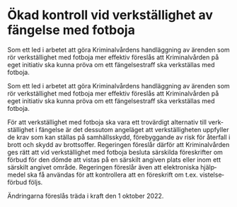# Ökad kontroll vid verkställighet av fängelse med fotboja

Som ett led i arbetet att göra Kriminal­vårdens hand­lägg­ning av ärenden som rör verk­ställig­het med fot­boja mer effektiv före­slås att Krimi­nal­vården på eget initiativ ska kunna pröva om ett fängelse­straff ska verk­ställas med fotboja.

Som ett led i arbetet att göra Kriminal­vårdens hand­lägg­ning av ärenden som rör verk­ställig­het med fot­boja mer effektiv före­slås att Krimi­nal­vården på eget initiativ ska kunna pröva om ett fängelse­straff ska verk­ställas med fotboja.

För att verk­ställig­het med fotboja ska vara ett tro­värdigt alter­nativ till verk­ställig­het i fängelse är det dess­utom ange­läget att verk­ställig­heten upp­fyller de krav som kan ställas på sam­hälls­skydd, före­byggande av risk för åter­fall i brott och skydd av brotts­offer. Regeringen föreslår därför att Kriminal­vården ges rätt att vid verk­ställig­het med fot­boja besluta sär­skilda före­skrifter om förbud för den dömde att vistas på en sär­skilt angiven plats eller inom ett sär­skilt angivet område. Regeringen föreslår även att elektro­niska hjälp­medel ska få använ­das för att kontrol­lera att en föreskrift om t.ex. vistelse­förbud följs.

Ändringarna föreslås träda i kraft den 1 oktober 2022.
